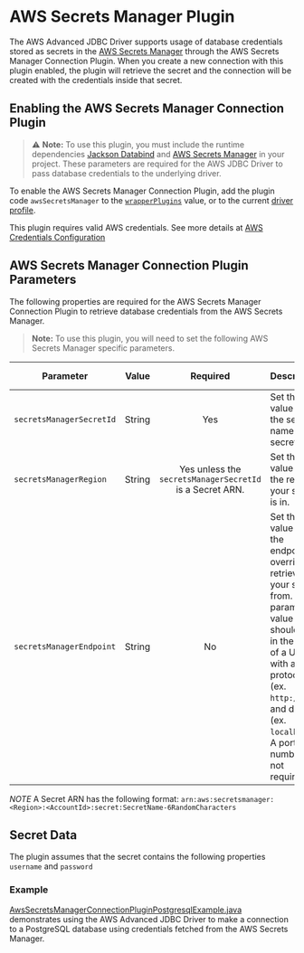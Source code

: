 # AWS Secrets Manager Plugin

The AWS Advanced JDBC Driver supports usage of database credentials stored as secrets in the [AWS Secrets Manager](https://aws.amazon.com/secrets-manager/) through the AWS Secrets Manager Connection Plugin. When you create a new connection with this plugin enabled, the plugin will retrieve the secret and the connection will be created with the credentials inside that secret.

## Enabling the AWS Secrets Manager Connection Plugin
> :warning: **Note:** To use this plugin, you must include the runtime dependencies [Jackson Databind](https://central.sonatype.com/artifact/com.fasterxml.jackson.core/jackson-databind) and [AWS Secrets Manager](https://central.sonatype.com/artifact/software.amazon.awssdk/secretsmanager) in your project. These parameters are required for the AWS JDBC Driver to pass database credentials to the underlying driver.

To enable the AWS Secrets Manager Connection Plugin, add the plugin code `awsSecretsManager` to the [`wrapperPlugins`](../UsingTheJdbcDriver.md#connection-plugin-manager-parameters) value, or to the current [driver profile](../UsingTheJdbcDriver.md#connection-plugin-manager-parameters).

This plugin requires valid AWS credentials. See more details at [AWS Credentials Configuration](../custom-configuration/AwsCredentialsConfiguration.md)

## AWS Secrets Manager Connection Plugin Parameters
The following properties are required for the AWS Secrets Manager Connection Plugin to retrieve database credentials from the AWS Secrets Manager.

> **Note:** To use this plugin, you will need to set the following AWS Secrets Manager specific parameters.

| Parameter                | Value  |                         Required                         | Description                                                                                                                                                                                                                      | Example                 | Default Value |
|--------------------------|:------:|:--------------------------------------------------------:|:---------------------------------------------------------------------------------------------------------------------------------------------------------------------------------------------------------------------------------|:------------------------|---------------|
| `secretsManagerSecretId` | String |                           Yes                            | Set this value to be the secret name or the secret ARN.                                                                                                                                                                          | `secretId`              | `null`        |
| `secretsManagerRegion`   | String | Yes unless the `secretsManagerSecretId` is a Secret ARN. | Set this value to be the region your secret is in.                                                                                                                                                                               | `us-east-2`             | `us-east-1`   |
| `secretsManagerEndpoint` | String |                            No                            | Set this value to be the endpoint override to retrieve your secret from. This parameter value should be in the form of a URL, with a valid protocol (ex. `http://`) and domain (ex. `localhost`). A port number is not required. | `http://localhost:1234` | `null`        |

*NOTE* A Secret ARN has the following format: `arn:aws:secretsmanager:<Region>:<AccountId>:secret:SecretName-6RandomCharacters`

## Secret Data
The plugin assumes that the secret contains the following properties `username` and `password`

### Example
[AwsSecretsManagerConnectionPluginPostgresqlExample.java](../../../examples/AWSDriverExample/src/main/java/software/amazon/AwsSecretsManagerConnectionPluginPostgresqlExample.java)
demonstrates using the AWS Advanced JDBC Driver to make a connection to a PostgreSQL database using credentials fetched from the AWS Secrets Manager.
